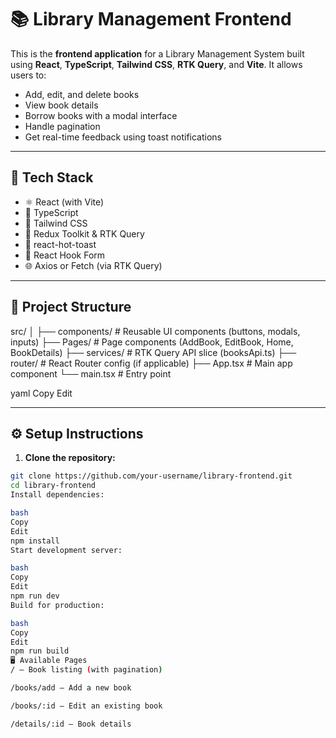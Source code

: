 # 📚 Library Management Frontend

This is the **frontend application** for a Library Management System built using **React**, **TypeScript**, **Tailwind CSS**, **RTK Query**, and **Vite**. It allows users to:

- Add, edit, and delete books
- View book details
- Borrow books with a modal interface
- Handle pagination
- Get real-time feedback using toast notifications

---

## 🚀 Tech Stack

- ⚛️ React (with Vite)
- 🧠 TypeScript
- 🎨 Tailwind CSS
- 🧰 Redux Toolkit & RTK Query
- 🔔 react-hot-toast
- 🔄 React Hook Form
- 🌐 Axios or Fetch (via RTK Query)

---

## 📂 Project Structure

src/
│
├── components/ # Reusable UI components (buttons, modals, inputs)
├── Pages/ # Page components (AddBook, EditBook, Home, BookDetails)
├── services/ # RTK Query API slice (booksApi.ts)
├── router/ # React Router config (if applicable)
├── App.tsx # Main app component
└── main.tsx # Entry point

yaml
Copy
Edit

---

## ⚙️ Setup Instructions

1. **Clone the repository:**

```bash
git clone https://github.com/your-username/library-frontend.git
cd library-frontend
Install dependencies:

bash
Copy
Edit
npm install
Start development server:

bash
Copy
Edit
npm run dev
Build for production:

bash
Copy
Edit
npm run build
🖥️ Available Pages
/ – Book listing (with pagination)

/books/add – Add a new book

/books/:id – Edit an existing book

/details/:id – Book details

